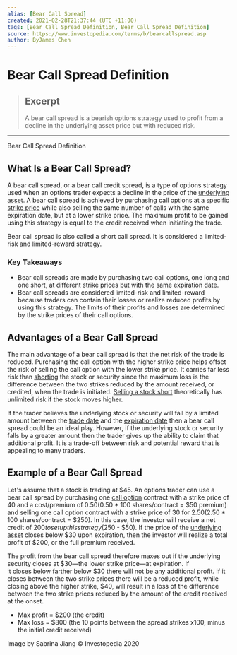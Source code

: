 ```yaml
---
alias: [Bear Call Spread]
created: 2021-02-28T21:37:44 (UTC +11:00)
tags: [Bear Call Spread Definition, Bear Call Spread Definition]
source: https://www.investopedia.com/terms/b/bearcallspread.asp
author: ByJames Chen
---
```


# Bear Call Spread Definition

> ## Excerpt
> A bear call spread is a bearish options strategy used to profit from a decline in the underlying asset price but with reduced risk.

---

Bear Call Spread Definition
## What Is a Bear Call Spread?

A bear call spread, or a bear call credit spread, is a type of options strategy used when an options trader expects a decline in the price of the [underlying asset](https://www.investopedia.com/terms/u/underlying-asset.asp). A bear call spread is achieved by purchasing call options at a specific [strike price](https://www.investopedia.com/terms/s/strikeprice.asp) while also selling the same number of calls with the same expiration date, but at a lower strike price. The maximum profit to be gained using this strategy is equal to the credit received when initiating the trade.

Bear call spread is also called a short call spread. It is considered a limited-risk and limited-reward strategy.

### Key Takeaways

-   Bear call spreads are made by purchasing two call options, one long and one short, at different strike prices but with the same expiration date.
-   Bear call spreads are considered limited-risk and limited-reward because traders can contain their losses or realize reduced profits by using this strategy. The limits of their profits and losses are determined by the strike prices of their call options.

## Advantages of a Bear Call Spread

The main advantage of a bear call spread is that the net risk of the trade is reduced. Purchasing the call option with the higher strike price helps offset the risk of selling the call option with the lower strike price. It carries far less risk than [shorting](https://www.investopedia.com/terms/s/shortselling.asp) the stock or security since the maximum loss is the difference between the two strikes reduced by the amount received, or credited, when the trade is initiated. [Selling a stock short](https://www.investopedia.com/terms/s/shortselling.asp) theoretically has unlimited risk if the stock moves higher.

If the trader believes the underlying stock or security will fall by a limited amount between the [trade date](https://www.investopedia.com/terms/t/tradedate.asp) and the [expiration date](https://www.investopedia.com/terms/e/expirationdate.asp) then a bear call spread could be an ideal play. However, if the underlying stock or security falls by a greater amount then the trader gives up the ability to claim that additional profit. It is a trade-off between risk and potential reward that is appealing to many traders.

## Example of a Bear Call Spread

Let's assume that a stock is trading at $45. An options trader can use a bear call spread by purchasing one [call option](https://www.investopedia.com/terms/c/calloption.asp) contract with a strike price of 40 and a cost/premium of $0.50 ($0.50 \* 100 shares/contract = $50 premium) and selling one call option contract with a strike price of 30 for $2.50 ($2.50 \* 100 shares/contract = $250). In this case, the investor will receive a net credit of $200 to set up this strategy ($250 - $50). If the price of the [underlying asset](https://www.investopedia.com/terms/u/underlying-asset.asp) closes below $30 upon expiration, then the investor will realize a total profit of $200, or the full premium received.

The profit from the bear call spread therefore maxes out if the underlying security closes at $30—the lower strike price—at expiration. If it closes below farther below $30 there will not be any additional profit. If it closes between the two strike prices there will be a reduced profit, while closing above the higher strike, $40, will result in a loss of the difference between the two strike prices reduced by the amount of the credit received at the onset.

-   Max profit = $200 (the credit)
-   Max loss = $800 (the 10 points between the spread strikes x100, minus the initial credit received)

Image by Sabrina Jiang © Investopedia 2020

